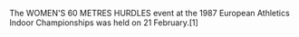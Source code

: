 The WOMEN'S 60 METRES HURDLES event at the 1987 European Athletics Indoor Championships was held on 21 February.[1]
